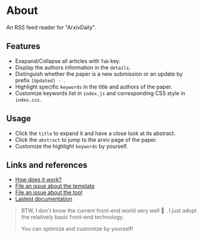 # About

An RSS feed reader for "ArxivDaily".

## Features

- Exapand/Collapse all articles with `Tab`  key.
- Display the authors information in the `details`.
- Distinguish whether the paper is a new submission or an update by prefix `[Updated] - `.
- Highlight specific `keywords` in the title and authors of the paper.
- Customize keywords list in `index.js` and corresponding CSS style in `index.css`.


## Usage

- Click the `title` to expand it and have a close look at its abstract.
- Click the `abstract` to jump to the arxiv page of the paper.
- Customize the highlight `keywords` by yourself.

## Links and references

- [How does it work?](https://github.com/osmoscraft/osmosfeed#osmosfeed)
- [File an issue about the template](https://github.com/osmoscraft/osmosfeed-template)
- [File an issue about the tool](https://github.com/osmoscraft/osmosfeed)
- [Lastest documentation](https://github.com/osmoscraft/osmosfeed)


> BTW, I don’t know the current front-end world very well 🥲 . I just adopt the relatively basic front-end technology. 
> 
> You can optimize and customize by yourself!